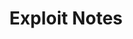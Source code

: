 ---
title: Exploit Notes
description: Sticky notes for pentesting. Search hacking techniques and tools for penetration testings, bug bounty, CTFs. 
url: https://exploit-notes.hdks.org/
image:
    # url: 'https://docs.astro.build/assets/full-logo-light.png'
    # alt: 'The full Astro logo.'
tags: ['cheatsheet', 'exploit']
listedDate: 2023-11-06
published: true
---